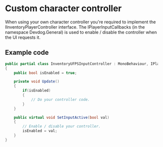# Custom character controller

When using your own character controller you're required to implement the IInventoryPlayerController interface. The IPlayerInputCallbacks (in the namespace Devdog.General) is used to enable / disable the controller when the UI requests it.

## Example code

```csharp
public partial class InventoryUFPSInputController : MonoBehaviour, IPlayerInputCallbacks
{
    public bool isEnabled = true;

    private void Update()
    {
        if(isEnabled)
        {
            // Do your controller code.
        }
    }

    public virtual void SetInputActive(bool val)
    {
        // Enable / disable your controller.
        isEnabled = val;
    }
}
```